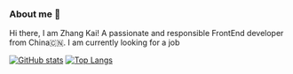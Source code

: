 
### About me 👏
Hi there, I am Zhang Kai! A passionate and responsible FrontEnd developer from China🇨🇳. I am currently looking for a job

[![GitHub stats](https://github-readme-stats.vercel.app/api?username=FCodeDev&count_private=true&show_icons=true&theme=buefy)](https://github.com/FCodeDev)
[![Top Langs](https://github-readme-stats.vercel.app/api/top-langs/?username=FCodeDev&layout=compact&theme=buefy)](https://github.com/FCodeDev)


<!--
**FCodeDev/FCodeDev** is a ✨ _special_ ✨ repository because its `README.md` (this file) appears on your GitHub profile.

Here are some ideas to get you started:

- 🔭 I’m currently working on ...
- 🌱 I’m currently learning ...
- 👯 I’m looking to collaborate on ...
- 🤔 I’m looking for help with ...
- 💬 Ask me about ...
- 📫 How to reach me: ...
- 😄 Pronouns: ...
- ⚡ Fun fact: ...
-->
